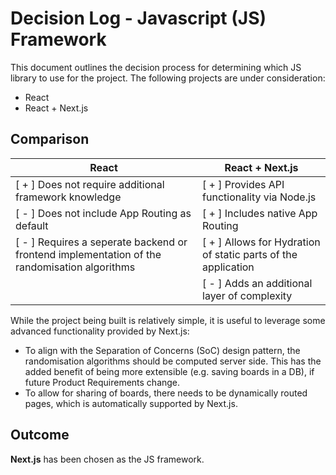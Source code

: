 # Decision Log - Javascript (JS) Framework

This document outlines the decision process for determining which JS library to use for the project.
The following projects are under consideration:

- React
- React + Next.js

## Comparison

| React                                                                                        | React + Next.js                                               |
| -------------------------------------------------------------------------------------------- | ------------------------------------------------------------- |
| [ + ] Does not require additional framework knowledge                                        | [ + ] Provides API functionality via Node.js                  |
| [ - ] Does not include App Routing as default                                                | [ + ] Includes native App Routing                             |
| [ - ] Requires a seperate backend or frontend implementation of the randomisation algorithms | [ + ] Allows for Hydration of static parts of the application |
|                                                                                              | [ - ] Adds an additional layer of complexity                  |

While the project being built is relatively simple, it is useful to leverage some advanced functionality provided by
Next.js:

- To align with the Separation of Concerns (SoC) design pattern, the randomisation algorithms should be computed server
  side. This has the added benefit of being more extensible (e.g. saving boards in a DB), if future Product Requirements
  change.
- To allow for sharing of boards, there needs to be dynamically routed pages, which is automatically supported by
  Next.js.

## Outcome

**Next.js** has been chosen as the JS framework.
